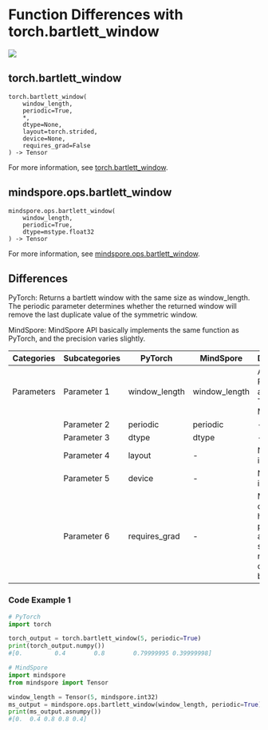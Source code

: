 # Function Differences with torch.bartlett_window

<a href="https://gitee.com/mindspore/docs/blob/master/docs/mindspore/source_en/note/api_mapping/pytorch_diff/bartlett_window.md" target="_blank"><img src="https://mindspore-website.obs.cn-north-4.myhuaweicloud.com/website-images/r2.0/resource/_static/logo_source_en.png"></a>

## torch.bartlett_window

```text
torch.bartlett_window(
    window_length,
    periodic=True,
    *,
    dtype=None,
    layout=torch.strided,
    device=None,
    requires_grad=False
) -> Tensor
```

For more information, see [torch.bartlett_window](https://pytorch.org/docs/1.8.1/generated/torch.bartlett_window.html).

## mindspore.ops.bartlett_window

```text
mindspore.ops.bartlett_window(
    window_length,
    periodic=True,
    dtype=mstype.float32
) -> Tensor
```

For more information, see [mindspore.ops.bartlett_window](https://mindspore.cn/docs/en/master/api_python/ops/mindspore.ops.bartlett_window.html).

## Differences

PyTorch: Returns a bartlett window with the same size as window_length. The periodic parameter determines whether the returned window will remove the last duplicate value of the symmetric window.

MindSpore: MindSpore API basically implements the same function as PyTorch, and the precision varies slightly.

| Categories | Subcategories | PyTorch | MindSpore | Differences   |
| ---- | ----- | ------- | --------- | -------------- |
| Parameters | Parameter 1 |window_length | window_length |  An int in PyTorch and a Tensor in MindSpore |
| | Parameter 2 | periodic | periodic | - |
|  | Parameter 3 | dtype        | dtype | - |
| | Parameter 4 | layout | - | Not involved |
| | Parameter 5 | device | - | Not involved |
| | Parameter 6 | requires_grad | - | MindSpore does not have this parameter and supports reverse derivation by default |

### Code Example 1

```python
# PyTorch
import torch

torch_output = torch.bartlett_window(5, periodic=True)
print(torch_output.numpy())
#[0.         0.4        0.8        0.79999995 0.39999998]

# MindSpore
import mindspore
from mindspore import Tensor

window_length = Tensor(5, mindspore.int32)
ms_output = mindspore.ops.bartlett_window(window_length, periodic=True)
print(ms_output.asnumpy())
#[0.  0.4 0.8 0.8 0.4]
```
